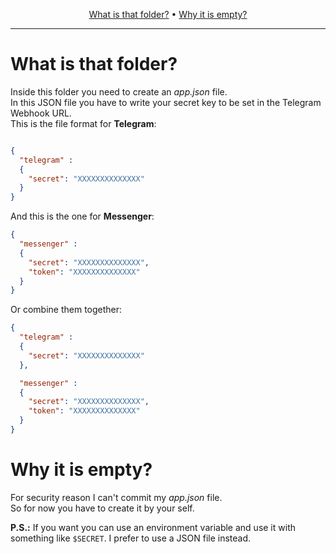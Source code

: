 <p align="center">
    <a href="#what-is-that-folder">What is that folder?</a> &bull;
    <a href="#why-it-is-empty">Why it is empty?</a>
</p>

---

What is that folder?
===================
Inside this folder you need to create an *app.json* file.<br>
In this JSON file you have to write your secret key to be set in the Telegram Webhook URL.<br>
This is the file format for **Telegram**:

```json

{
  "telegram" :
  {
    "secret": "XXXXXXXXXXXXXX"
  }
}
```

And this is the one for **Messenger**:

```json
{
  "messenger" :
  {
    "secret": "XXXXXXXXXXXXXX",
    "token": "XXXXXXXXXXXXXX"
  }
}
```

Or combine them together:
```json
{
  "telegram" :
  {
    "secret": "XXXXXXXXXXXXXX"
  },

  "messenger" : 
  {
    "secret": "XXXXXXXXXXXXXX",
    "token": "XXXXXXXXXXXXXX"
  }
}
```

Why it is empty?
================
For security reason I can't commit my *app.json* file.<br>
So for now you have to create it by your self.<br>

**P.S.:** If you want you can use an environment variable and use it with something like `$SECRET`. I prefer to use a JSON file instead.
